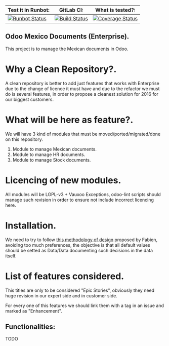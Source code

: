 |**Test it in Runbot:**|**GitLab CI:**|**What is tested?:**|
|----------------------|--------------|--------------------|
|[![Runbot Status](http://runbot.vauxoo.com/runbot/badge/56/11.0.svg)](http://runbot.vauxoo.com/runbot/repo/git-github-com-vauxoo-mexico-document-git-56)|[![Build Status](https://git.vauxoo.com/vauxoo/mexico-document/badges/11.0/pipeline.svg)](https://git.vauxoo.com/vauxoo/mexico-document/commits/11.0)|[![Coverage Status](https://git.vauxoo.com/vauxoo/mexico-document/badges/11.0/coverage.svg)](https://coverage.vauxoo.com/11.0-mexico)|

Odoo Mexico Documents (Enterprise).
---

This project is to manage the Mexican documents in Odoo.

# Why a Clean Repository?.

A clean repository is better to add just features that works with Enterprise due to the change of licence it must have and due to the refactor we must do is several features, in order to propose a cleanest solution for 2016 for our biggest customers.

# What will be here as feature?.

We will have 3 kind of modules that must be moved/ported/migrated/done on this repository.

1. Module to manage Mexican documents.
2. Module to manage HR documents.
3. Module to manage Stock documents.

# Licencing of new modules.

All modules will be LGPL-v3 + Vauxoo Exceptions, odoo-lint scripts should manage such revision in order to ensure not include incorrect licencing here.

# Installation.

We need to try to follow [this methodology of design](https://gettingreal.37signals.com/ch06_Avoid_Preferences.php) proposed by Fabien, avoiding too much preferences, the objective is that all default values should be setted as Data/Data documenting such decisions in the data itself.

# List of features considered.

This titles are only to be considered "Epic Stories", obviously they need huge revision in our expert side and in customer side.

For every one of this features we should link them with a tag in an issue and marked as "Enhancement".

## Functionalities:

TODO
